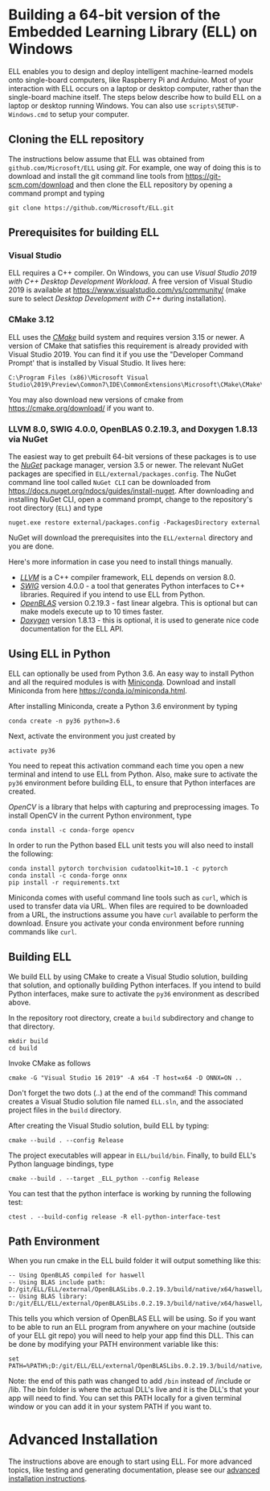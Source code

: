 # Building a 64-bit version of the Embedded Learning Library (ELL) on Windows

ELL enables you to design and deploy intelligent machine-learned models onto single-board computers, like Raspberry Pi and Arduino. Most of your interaction with ELL occurs on a laptop or desktop computer, rather than the single-board machine itself. The steps below describe how to build ELL on a laptop or desktop running Windows. You can also use `scripts\SETUP-Windows.cmd` to setup your computer.

## Cloning the ELL repository

The instructions below assume that ELL was obtained from `github.com/Microsoft/ELL` using *git*. For example, one way of doing this is to download and install the git command line tools from <https://git-scm.com/download> and then clone the ELL repository by opening a command prompt and typing
```shell
git clone https://github.com/Microsoft/ELL.git
```
## Prerequisites for building ELL

### Visual Studio

ELL requires a C++ compiler. On Windows, you can use *Visual Studio 2019 with C++ Desktop Development Workload*. A free version of Visual Studio 2019 is available at <https://www.visualstudio.com/vs/community/> (make sure to select *Desktop Development with C++* during installation).

### CMake 3.12

ELL uses the [*CMake*](https://cmake.org/) build system and requires version 3.15 or newer. A version of CMake that satisfies this requirement is already provided with Visual Studio 2019. You can find it if you
use the "Developer Command Prompt' that is installed by Visual Studio.  It lives here:
```
C:\Program Files (x86)\Microsoft Visual Studio\2019\Preview\Common7\IDE\CommonExtensions\Microsoft\CMake\CMake\bin\cmake.exe
```
You may also download new versions of cmake from <https://cmake.org/download/> if you want to.

### LLVM 8.0, SWIG 4.0.0, OpenBLAS 0.2.19.3, and Doxygen 1.8.13 via NuGet

The easiest way to get prebuilt 64-bit versions of these packages is to use the [*NuGet*](https://www.nuget.org/) package manager, version 3.5 or newer. The relevant NuGet packages are specified in `ELL/external/packages.config`. The NuGet command line tool called `NuGet CLI` can be downloaded from <https://docs.nuget.org/ndocs/guides/install-nuget>. After downloading and installing NuGet CLI, open a command prompt, change to the repository's root directory (`ELL`) and type

```shell
nuget.exe restore external/packages.config -PackagesDirectory external
```

NuGet will download the prerequisites into the `ELL/external` directory and you are done.

Here's more information in case you need to install things manually.

* [*LLVM*](http://llvm.org/) is a C++ compiler framework, ELL depends on version 8.0.
* [*SWIG*](http://swig.org) version 4.0.0 - a tool that generates Python interfaces to C++ libraries. Required if you intend to use ELL from Python.
* [*OpenBLAS*](http://www.openblas.net/) version 0.2.19.3 - fast linear algebra. This is optional but can make models execute up to 10 times faster.
* [*Doxygen*](www.doxygen.org/) version 1.8.13 - this is optional, it is used to generate nice code documentation for the ELL API.

## Using ELL in Python

ELL can optionally be used from Python 3.6.
An easy way to install Python and all the required modules is with [Miniconda](https://conda.io/miniconda.html).
Download and install Miniconda from here <https://conda.io/miniconda.html>.

After installing Miniconda, create a Python 3.6 environment by typing

```shell
conda create -n py36 python=3.6
```

Next, activate the environment you just created by

```shell
activate py36
```

You need to repeat this activation command each time you open a new terminal and intend to use ELL from Python. Also, make sure to activate the `py36` environment before building ELL, to ensure that Python interfaces are created.

*OpenCV* is a library that helps with capturing and preprocessing images. To install OpenCV in the current Python environment, type

```shell
conda install -c conda-forge opencv
```

In order to run the Python based ELL unit tests you will also need to install the following:

```shell
conda install pytorch torchvision cudatoolkit=10.1 -c pytorch
conda install -c conda-forge onnx
pip install -r requirements.txt
```

Miniconda comes with useful command line tools such as `curl`, which is used to transfer data via URL. When files are required to be downloaded from a URL, the instructions assume you have `curl` available to perform the download. Ensure you activate your conda environment before running commands like `curl`.

## Building ELL

We build ELL by using CMake to create a Visual Studio solution, building that solution, and optionally building Python interfaces. If you intend to build Python interfaces, make sure to activate the `py36` environment as described above.

In the repository root directory, create a `build` subdirectory and change to that directory.

```shell
mkdir build
cd build
```

Invoke CMake as follows

```shell
cmake -G "Visual Studio 16 2019" -A x64 -T host=x64 -D ONNX=ON ..
```
Don't forget the two dots (..) at the end of the command! This command creates a Visual Studio solution file named `ELL.sln`, and the associated project files in the `build` directory.

After creating the Visual Studio solution, build ELL by typing:

```shell
cmake --build . --config Release
```

The project executables will appear in `ELL/build/bin`. Finally, to build ELL's Python language bindings, type

```shell
cmake --build . --target _ELL_python --config Release
```

You can test that the python interface is working by running the following test:

```shell
ctest . --build-config release -R ell-python-interface-test
```

## Path Environment

When you run cmake in the ELL build folder it will output something like this:

````
-- Using OpenBLAS compiled for haswell
-- Using BLAS include path: D:/git/ELL/ELL/external/OpenBLASLibs.0.2.19.3/build/native/x64/haswell/include
-- Using BLAS library: D:/git/ELL/ELL/external/OpenBLASLibs.0.2.19.3/build/native/x64/haswell/lib/libopenblas.dll.a
````

This tells you which version of OpenBLAS ELL will be using.  So if you want to be able to run an ELL program
from anywhere on your machine (outside of your ELL git repo) you will need to help your app find this DLL.
This can be done by modifying your PATH environment variable like this:

```shell
set PATH=%PATH%;D:/git/ELL/ELL/external/OpenBLASLibs.0.2.19.3/build/native/x64/haswell/bin
```

Note: the end of this path was changed to add `/bin` instead of /include or /lib.  The bin folder is where the actual DLL's live and it is the DLL's that your app will need to find.  You can set this PATH locally for a given terminal window or you can add it in your system PATH if you want to.

# Advanced Installation

The instructions above are enough to start using ELL. For more advanced topics, like testing and generating documentation, please see our [advanced installation instructions](INSTALL-Advanced.md).

